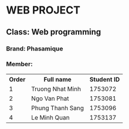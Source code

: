 # WEB PROJECT
## Class: Web programming
### Brand: Phasamique
### Member:
<table>
  <tr>
    <th>
      Order
    </th>
    <th>
      Full name
    </th>
    <th>
      Student ID
    </th>
  </tr>
  <tr>
    <td>
      1
    </td>
    <td>
      Truong Nhat Minh
    </td>
    <td>
      1753072
    </td>
  </tr>
  <tr>
    <td>
      2
    </td>
    <td>
      Ngo Van Phat
    </td>
    <td>
      1753081
    </td>
  </tr>
  <tr>
    <td>
      3
    </td>
    <td>
      Phung Thanh Sang
    </td>
    <td>
      1753096
    </td>
  </tr>
    <tr>
    <td>
      4
    </td>
    <td>
      Le Minh Quan
    </td>
    <td>
      1753137
    </td>
  </tr>
</table>
